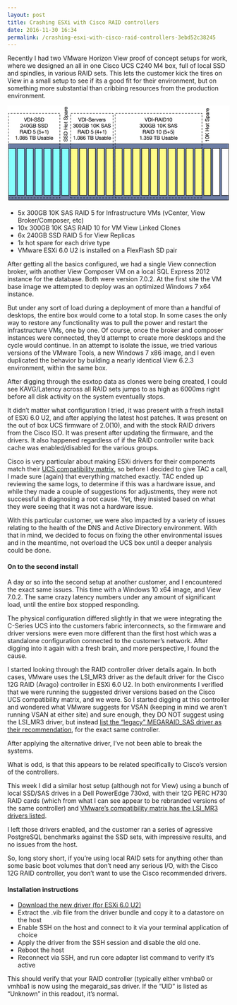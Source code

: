 ```yaml
---
layout: post
title: Crashing ESXi with Cisco RAID controllers
date: 2016-11-30 16:34
permalink: /crashing-esxi-with-cisco-raid-controllers-3ebd52c38245
---
```



Recently I had two VMware Horizon View proof of concept setups for work, where we designed an all in one Cisco UCS C240 M4 box, full of local SSD and spindles, in various RAID sets. This lets the customer kick the tires on View in a small setup to see if its a good fit for their environment, but on something more substantial than cribbing resources from the production environment.

![](/images/b0550-1tvwnp9iow_upjucztazejg.png)

*   5x 300GB 10K SAS RAID 5 for Infrastructure VMs (vCenter, View Broker/Composer, etc)
*   10x 300GB 10K SAS RAID 10 for VM View Linked Clones
*   6x 240GB SSD RAID 5 for View Replicas
*   1x hot spare for each drive type
*   VMware ESXi 6.0 U2 is installed on a FlexFlash SD pair

After getting all the basics configured, we had a single View connection broker, with another View Composer VM on a local SQL Express 2012 instance for the database. Both were version 7.0.2\. At the first site the VM base image we attempted to deploy was an optimized Windows 7 x64 instance.

But under any sort of load during a deployment of more than a handful of desktops, the entire box would come to a total stop. In some cases the only way to restore any functionality was to pull the power and restart the infrastructure VMs, one by one. Of course, once the broker and composer instances were connected, they’d attempt to create more desktops and the cycle would continue. In an attempt to isolate the issue, we tried various versions of the VMware Tools, a new Windows 7 x86 image, and I even duplicated the behavior by building a nearly identical View 6.2.3 environment, within the same box.

After digging through the esxtop data as clones were being created, I could see KAVG/Latency across all RAID sets jumps to as high as 6000ms right before all disk activity on the system eventually stops.

It didn’t matter what configuration I tried, it was present with a fresh install of ESXi 6.0 U2, and after applying the latest host patches. It was present on the out of box UCS firmware of 2.0(10), and with the stock RAID drivers from the Cisco ISO. It was present after updating the firmware, and the drivers. It also happened regardless of if the RAID controller write back cache was enabled/disabled for the various groups.

Cisco is very particular about making ESXi drivers for their components match their [UCS compatibility matrix](http://www.cisco.com/web/techdoc/ucs/interoperability/matrix/matrix.html), so before I decided to give TAC a call, I made sure (again) that everything matched exactly. TAC ended up reviewing the same logs, to determine if this was a hardware issue, and while they made a couple of suggestions for adjustments, they were not successful in diagnosing a root cause. Yet, they insisted based on what they were seeing that it was not a hardware issue.

With this particular customer, we were also impacted by a variety of issues relating to the health of the DNS and Active Directory environment. With that in mind, we decided to focus on fixing the other environmental issues and in the meantime, not overload the UCS box until a deeper analysis could be done.

#### On to the second install

A day or so into the second setup at another customer, and I encountered the exact same issues. This time with a Windows 10 x64 image, and View 7.0.2\. The same crazy latency numbers under any amount of significant load, until the entire box stopped responding.

The physical configuration differed slightly in that we were integrating the C-Series UCS into the customers fabric interconnects, so the firmware and driver versions were even more different than the first host which was a standalone configuration connected to the customer’s network. After digging into it again with a fresh brain, and more perspective, I found the cause.

I started looking through the RAID controller driver details again. In both cases, VMware uses the LSI_MR3 driver as the default driver for the Cisco 12G RAID (Avago) controller in ESXi 6.0 U2\. In both environments I verified that we were running the suggested driver versions based on the Cisco UCS compatibility matrix, and we were. So I started digging at this controller and wondered what VMware suggests for VSAN (keeping in mind we aren’t running VSAN at either site) and sure enough, they DO NOT suggest using the LSI_MR3 driver, but instead [list the “legacy” MEGARAID_SAS driver as their recommendation](http://www.vmware.com/resources/compatibility/detail.php?deviceCategory=vsanio&productid=38642&vsanrncomp=true&vcl=true), for the exact same controller.

After applying the alternative driver, I’ve not been able to break the systems.

What is odd, is that this appears to be related specifically to Cisco’s version of the controllers.

This week I did a similar host setup (although not for View) using a bunch of local SSD/SAS drives in a Dell PowerEdge 730xd, with their 12G PERC H730 RAID cards (which from what I can see appear to be rebranded versions of the same controller) and [VMware’s compatibility matrix has the LSI_MR3 drivers listed](http://www.vmware.com/resources/compatibility/detail.php?deviceCategory=vsanio&productid=34853&vsanrncomp=true&vcl=true).

I left those drivers enabled, and the customer ran a series of agressive PostgreSQL benchmarks against the SSD sets, with impressive results, and no issues from the host.

So, long story short, if you’re using local RAID sets for anything other than some basic boot volumes that don’t need any serious I/O, with the Cisco 12G RAID controller, you don’t want to use the Cisco recommended drivers.

#### Installation instructions

*   [Download the new driver (for ESXi 6.0 U2)](https://my.vmware.com/group/vmware/details?downloadGroup=DT-ESX60-LSI-SCSI-MEGARAID-SAS-66081600-1OEM&productId=491)
*   Extract the .vib file from the driver bundle and copy it to a datastore on the host
*   Enable SSH on the host and connect to it via your terminal application of choice
*   Apply the driver from the SSH session and disable the old one.
*   Reboot the host
*   Reconnect via SSH, and run core adapter list command to verify it’s active

<script src="https://gist.github.com/vmstan/ca4bb3e2e305174e278af9a63b6287b8.js"></script>

This should verify that your RAID controller (typically either vmhba0 or vmhba1 is now using the megaraid_sas driver. If the “UID” is listed as “Unknown” in this readout, it’s normal.
